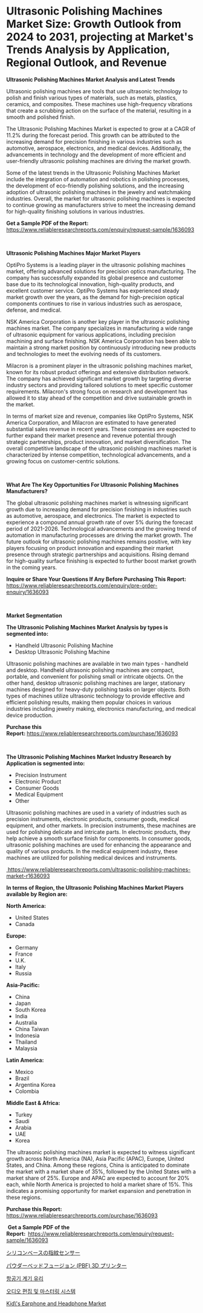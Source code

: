 <p><h1>Ultrasonic Polishing Machines Market Size: Growth Outlook from 2024 to 2031, projecting at Market's Trends Analysis by Application, Regional Outlook, and Revenue</h1></p><p><strong>Ultrasonic Polishing Machines Market Analysis and Latest Trends</strong></p>
<p><p>Ultrasonic polishing machines are tools that use ultrasonic technology to polish and finish various types of materials, such as metals, plastics, ceramics, and composites. These machines use high-frequency vibrations that create a scrubbing action on the surface of the material, resulting in a smooth and polished finish. </p><p>The Ultrasonic Polishing Machines Market is expected to grow at a CAGR of 11.2% during the forecast period. This growth can be attributed to the increasing demand for precision finishing in various industries such as automotive, aerospace, electronics, and medical devices. Additionally, the advancements in technology and the development of more efficient and user-friendly ultrasonic polishing machines are driving the market growth.</p><p>Some of the latest trends in the Ultrasonic Polishing Machines Market include the integration of automation and robotics in polishing processes, the development of eco-friendly polishing solutions, and the increasing adoption of ultrasonic polishing machines in the jewelry and watchmaking industries. Overall, the market for ultrasonic polishing machines is expected to continue growing as manufacturers strive to meet the increasing demand for high-quality finishing solutions in various industries.</p></p>
<p><strong>Get a Sample PDF of the Report:&nbsp;</strong> <a href="https://www.reliableresearchreports.com/enquiry/request-sample/1636093">https://www.reliableresearchreports.com/enquiry/request-sample/1636093</a></p>
<p>&nbsp;</p>
<p><strong>Ultrasonic Polishing Machines Major Market Players</strong></p>
<p><p>OptiPro Systems is a leading player in the ultrasonic polishing machines market, offering advanced solutions for precision optics manufacturing. The company has successfully expanded its global presence and customer base due to its technological innovation, high-quality products, and excellent customer service. OptiPro Systems has experienced steady market growth over the years, as the demand for high-precision optical components continues to rise in various industries such as aerospace, defense, and medical.</p><p>NSK America Corporation is another key player in the ultrasonic polishing machines market. The company specializes in manufacturing a wide range of ultrasonic equipment for various applications, including precision machining and surface finishing. NSK America Corporation has been able to maintain a strong market position by continuously introducing new products and technologies to meet the evolving needs of its customers.</p><p>Milacron is a prominent player in the ultrasonic polishing machines market, known for its robust product offerings and extensive distribution network. The company has achieved significant market growth by targeting diverse industry sectors and providing tailored solutions to meet specific customer requirements. Milacron's strong focus on research and development has allowed it to stay ahead of the competition and drive sustainable growth in the market.</p><p>In terms of market size and revenue, companies like OptiPro Systems, NSK America Corporation, and Milacron are estimated to have generated substantial sales revenue in recent years. These companies are expected to further expand their market presence and revenue potential through strategic partnerships, product innovation, and market diversification. The overall competitive landscape of the ultrasonic polishing machines market is characterized by intense competition, technological advancements, and a growing focus on customer-centric solutions.</p></p>
<p>&nbsp;</p>
<p><strong>What Are The Key Opportunities For Ultrasonic Polishing Machines Manufacturers?</strong></p>
<p><p>The global ultrasonic polishing machines market is witnessing significant growth due to increasing demand for precision finishing in industries such as automotive, aerospace, and electronics. The market is expected to experience a compound annual growth rate of over 5% during the forecast period of 2021-2026. Technological advancements and the growing trend of automation in manufacturing processes are driving the market growth. The future outlook for ultrasonic polishing machines remains positive, with key players focusing on product innovation and expanding their market presence through strategic partnerships and acquisitions. Rising demand for high-quality surface finishing is expected to further boost market growth in the coming years.</p></p>
<p><strong>Inquire or Share Your Questions If Any Before Purchasing This Report:</strong> <a href="https://www.reliableresearchreports.com/enquiry/pre-order-enquiry/1636093">https://www.reliableresearchreports.com/enquiry/pre-order-enquiry/1636093</a></p>
<p>&nbsp;</p>
<p><strong>Market Segmentation</strong></p>
<p><strong>The Ultrasonic Polishing Machines Market Analysis by types is segmented into:</strong></p>
<p><ul><li>Handheld Ultrasonic Polishing Machine</li><li>Desktop Ultrasonic Polishing Machine</li></ul></p>
<p><p>Ultrasonic polishing machines are available in two main types - handheld and desktop. Handheld ultrasonic polishing machines are compact, portable, and convenient for polishing small or intricate objects. On the other hand, desktop ultrasonic polishing machines are larger, stationary machines designed for heavy-duty polishing tasks on larger objects. Both types of machines utilize ultrasonic technology to provide effective and efficient polishing results, making them popular choices in various industries including jewelry making, electronics manufacturing, and medical device production.</p></p>
<p><strong>Purchase this Report:&nbsp;</strong><a href="https://www.reliableresearchreports.com/purchase/1636093">https://www.reliableresearchreports.com/purchase/1636093</a></p>
<p>&nbsp;</p>
<p><strong>The Ultrasonic Polishing Machines Market Industry Research by Application is segmented into:</strong></p>
<p><ul><li>Precision Instrument</li><li>Electronic Product</li><li>Consumer Goods</li><li>Medical Equipment</li><li>Other</li></ul></p>
<p><p>Ultrasonic polishing machines are used in a variety of industries such as precision instruments, electronic products, consumer goods, medical equipment, and other markets. In precision instruments, these machines are used for polishing delicate and intricate parts. In electronic products, they help achieve a smooth surface finish for components. In consumer goods, ultrasonic polishing machines are used for enhancing the appearance and quality of various products. In the medical equipment industry, these machines are utilized for polishing medical devices and instruments.</p></p>
<p><a href="https://www.reliableresearchreports.com/ultrasonic-polishing-machines-market-r1636093">&nbsp;https://www.reliableresearchreports.com/ultrasonic-polishing-machines-market-r1636093</a></p>
<p><strong>In terms of Region, the Ultrasonic Polishing Machines Market Players available by Region are:</strong></p>
<p>
    <p> <strong> North America: </strong>
        <ul>
            <li>United States</li>
            <li>Canada</li>
        </ul>
        </p> 
    <p> <strong> Europe: </strong>
        <ul>
            <li>Germany</li>
            <li>France</li>
            <li>U.K.</li>
            <li>Italy</li>
            <li>Russia</li>
        </ul>
        </p> 
    <p> <strong> Asia-Pacific: </strong>
        <ul>
            <li>China</li>
            <li>Japan</li>
            <li>South Korea</li>
            <li>India</li>
            <li>Australia</li>
            <li>China Taiwan</li>
            <li>Indonesia</li>
            <li>Thailand</li>
            <li>Malaysia</li>
        </ul>
        </p> 
    <p> <strong> Latin America: </strong>
        <ul>
            <li>Mexico</li>
            <li>Brazil</li>
            <li>Argentina Korea</li>
            <li>Colombia</li>
        </ul>
        </p> 
    <p> <strong> Middle East & Africa: </strong>
        <ul>
            <li>Turkey</li>
            <li>Saudi</li>
            <li>Arabia</li>
            <li>UAE</li>
            <li>Korea</li>
        </ul>
    </p>
    </p>
<p><p>The ultrasonic polishing machines market is expected to witness significant growth across North America (NA), Asia Pacific (APAC), Europe, United States, and China. Among these regions, China is anticipated to dominate the market with a market share of 35%, followed by the United States with a market share of 25%. Europe and APAC are expected to account for 20% each, while North America is projected to hold a market share of 15%. This indicates a promising opportunity for market expansion and penetration in these regions.</p></p>
<p><strong>Purchase this Report: </strong><a href="https://www.reliableresearchreports.com/purchase/1636093">https://www.reliableresearchreports.com/purchase/1636093</a></p>
<p>&nbsp;<strong>Get a Sample PDF of the Report:&nbsp;&nbsp;</strong><a href="https://www.reliableresearchreports.com/enquiry/request-sample/1636093">https://www.reliableresearchreports.com/enquiry/request-sample/1636093</a></p>
<p><strong></strong></p>
<p><p><a href="https://medium.com/@mt14785/%E3%82%B7%E3%83%AA%E3%82%B3%E3%83%B3%E3%83%99%E3%83%BC%E3%82%B9%E3%81%AE%E6%8C%87%E7%B4%8B%E3%82%BB%E3%83%B3%E3%82%B5%E3%83%BC%E5%B8%82%E5%A0%B4%E8%AA%BF%E6%9F%BB%E3%83%AC%E3%83%9D%E3%83%BC%E3%83%88-%E3%81%9D%E3%81%AE%E6%AD%B4%E5%8F%B2%E3%81%A82031%E5%B9%B4%E3%81%BE%E3%81%A7%E3%81%AE%E4%BA%88%E6%B8%AC-a4ac72cdc2ea">シリコンベースの指紋センサー</a></p><p><a href="https://github.com/DanykaKilback/Market-Research-Report-List-1/blob/main/445296492193.md">パウダーベッドフュージョン (PBF) 3D プリンター</a></p><p><a href="https://medium.com/@jordybecker/%EB%B9%84%ED%96%89%EA%B8%B0-%EA%B3%84%EA%B8%B0-%EC%9C%A0%EB%A6%AC-%EC%8B%9C%EC%9E%A5-%EB%B6%84%EC%84%9D-%EC%97%B0%ED%8F%89%EA%B7%A0-%EC%84%B1%EC%9E%A5%EC%9C%A8-%EC%8B%9C%EC%9E%A5-%EC%84%B8%EB%B6%84%ED%99%94-%EB%B0%8F-%EA%B8%80%EB%A1%9C%EB%B2%8C-%EC%82%B0%EC%97%85-%EA%B0%9C%EC%9A%94-8d876da55eb5">항공기 계기 유리</a></p><p><a href="https://github.com/mofijurk071/Market-Research-Report-List-1/blob/main/689865383484.md">오디오 편집 및 마스터링 시스템</a></p><p><a href="https://github.com/NorbertYates/Market-Research-Report-List-5/blob/main/kids-earphone-and-headphone-market.md">Kid\'s Earphone and Headphone Market</a></p></p>